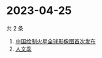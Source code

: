 # 2023-04-25

共 2 条

<!-- BEGIN ZHIHUSEARCH -->
<!-- 最后更新时间 Tue Apr 25 2023 06:06:23 GMT+0800 (China Standard Time) -->
1. [中国绘制火星全球影像图首次发布](https://www.zhihu.com/search?q=中国绘制火星全球影像图首次发布)
1. [人文季](https://www.zhihu.com/search?q=人文季)
<!-- END ZHIHUSEARCH -->
